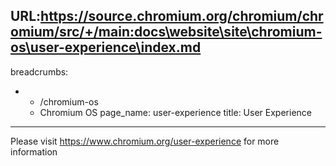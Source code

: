 URL:https://source.chromium.org/chromium/chromium/src/+/main:docs\website\site\chromium-os\user-experience\index.md
---
breadcrumbs:
- - /chromium-os
  - Chromium OS
page_name: user-experience
title: User Experience
---

Please visit <https://www.chromium.org/user-experience> for more information
